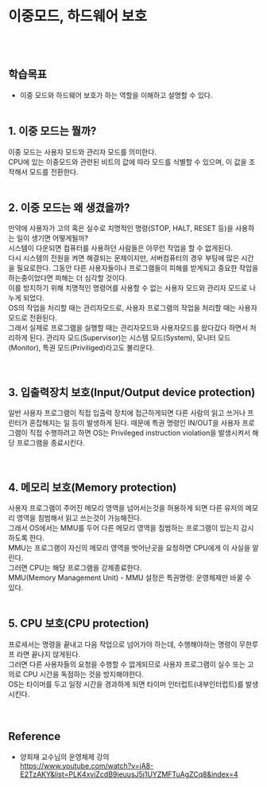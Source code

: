 # 이중모드, 하드웨어 보호
<br></br>

## 학습목표
* 이중 모드와 하드웨어 보호가 하는 역할을 이해하고 설명할 수 있다.
<br></br>

## 1. 이중 모드는 뭘까?
이중 모드는 사용자 모드와 관리자 모드를 의미한다.  
CPU에 있는 이중모드와 관련된 비트의 값에 따라 모드를 식별할 수 있으며, 이 값을 조작해서 모드를 전환한다.
<br></br>

## 2. 이중 모드는 왜 생겼을까?
만약에 사용자가 고의 혹은 실수로 치명적인 명령(STOP, HALT, RESET 등)을 사용하는 일이 생기면 어떻게될까?  
시스템이 다운되면 컴퓨터를 사용하던 사람들은 아무런 작업을 할 수 없게된다.  
다시 시스템의 전원을 켜면 해결되는 문제이지만, 서버컴퓨터의 경우 부팅에 많은 시간을 필요로한다.
그동안 다른 사용자들이나 프로그램들이 피해를 받게되고 중요한 작업을 하는중이었다면 피해는 더 심각할 것이다.  
이를 방지하기 위해 치명적인 명령어를 사용할 수 없는 사용자 모드와 관리자 모드로 나누게 되었다.  
OS의 작업을 처리할 때는 관리자모드로, 사용자 프로그램의 작업을 처리할 때는 사용자 모드로 전환된다.  
그래서 실제로 프로그램을 실행할 때는 관리자모드와 사용자모드를 왔다갔다 하면서 처리하게 된다.
관리자 모드(Supervisor)는 시스템 모드(System), 모니터 모드(Monitor), 특권 모드(Priviliged)라고도 불리운다.  
<br></br>

## 3. 입출력장치 보호(Input/Output device protection)
일반 사용자 프로그램이 직접 입출력 장치에 접근하게되면 다른 사람의 읽고 쓰거나 프린터가 혼잡해지는 일 등이 발생하게 된다.
때문에 특권 명령인 IN/OUT을 사용자 프로그램이 직접 수행하려고 하면 OS는 Privileged instruction violation을 발생시켜서 해당 프로그램을 종료시킨다.  
<br></br>

## 4. 메모리 보호(Memory protection)
사용자 프로그램이 주어진 메모리 영역을 넘어서는것을 허용하게 되면 다른 유저의 메모리 영역을 침범해서 읽고 쓰는것이 가능해진다.  
그래서 OS에서는 MMU를 두어 다른 메모리 영역을 침범하는 프로그램이 있는지 감시하도록 한다.  
MMU는 프로그램이 자신의 메모리 영역을 벗어난곳을 요청하면 CPU에게 이 사실을 알린다.  
그러면 CPU는 해당 프로그램을 강제종료한다.  
MMU(Memory Management Unit) - MMU 설정은 특권명령: 운영체제만 바꿀 수 있다.
<br></br>

## 5. CPU 보호(CPU protection)
프로세서는 명령을 끝내고 다음 작업으로 넘어가야 하는데, 수행해야하는 명령이 무한루프 라면 끝나지 않게된다.  
그러면 다른 사용자들의 요청을 수행할 수 없게되므로 사용자 프로그램이 실수 또는 고의로 CPU 시간을 독점하는 것을 방지해야한다.  
OS는 타이머를 두고 일정 시간을 경과하게 되면 타이머 인터럽트(내부인터럽트)를 발생시킨다.  
<br></br>

## Reference
* 양희재 교수님의 운영체제 강의  
https://www.youtube.com/watch?v=jA8-E2TzAKY&list=PLK4xviZcdB9ieuusJ5j1UYZMFTuAgZCq8&index=4